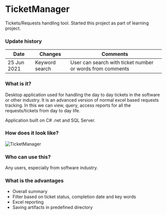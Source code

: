 # TicketManager

Tickets/Requests handling tool. Started this project as part of learning project.

### Update history

<table>
<thead>
<th>Date</th>
<th>Changes</th>
<th>Comments</th>
</thead>
<tbody>
<tr>
<td>25 Jun 2021</td>
<td>Keyword search</td>
<td>User can search with ticket number or words from comments</td>
</tr>
</tbody>
</table>

### What is it?
Desktop application used for handling the day to day tickets in the software or other industry.
It is an advanced version of normal excel based requests tracking. In this we can view, query, access reports for all the requests/tickets from day to day life.

Application built on C# .net and SQL Server.


### How does it look like?

![TicketManager](https://user-images.githubusercontent.com/44773122/123372824-e9915980-d5a1-11eb-8d7a-a768432dddba.png)



### Who can use this?

Any users, especially from software industry.

### What is the advantages
* Overall summary
* Filter based on ticket status, completion date and key words
* Excel reporting
* Saving artifacts in predefined directory

